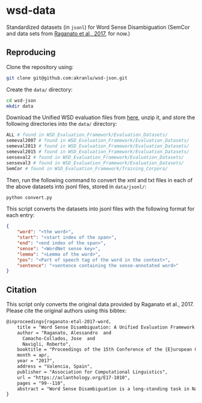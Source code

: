 # wsd-data
Standardized datasets (in `jsonl`) for Word Sense Disambiguation (SemCor and data sets from [Raganato et al., 2017](https://aclanthology.org/E17-1010/), for now.)

## Reproducing

Clone the repository using:
```bash
git clone git@github.com:akranlu/wsd-json.git
```

Create the `data/` directory:
```bash
cd wsd-json
mkdir data
```

Download the Unified WSD evaluation files from [here](http://lcl.uniroma1.it/wsdeval/), unzip it, and store the following directories into the `data/` directory:
```bash
ALL # found in WSD_Evaluation_Framework/Evaluation_Datasets/
semeval2007 # found in WSD_Evaluation_Framework/Evaluation_Datasets/
semeval2013 # found in WSD_Evaluation_Framework/Evaluation_Datasets/
semeval2015 # found in WSD_Evaluation_Framework/Evaluation_Datasets/
senseval2 # found in WSD_Evaluation_Framework/Evaluation_Datasets/
senseval3 # found in WSD_Evaluation_Framework/Evaluation_Datasets/
SemCor # found in WSD_Evaluation_Framework/Training_Corpora/
```

Then, run the following command to convert the xml and txt files in each of the above datasets into jsonl files, stored in `data/jsonl/`:
```bash
python convert.py
```

This script converts the datasets into jsonl files with the following format for each entry:

```json
{
    "word": "<the word>",
    "start": "<start index of the span>",
    "end": "<end index of the span>",
    "sense": "<WordNet sense key>",
    "lemma": "<Lemma of the word>",
    "pos": "<Part of speech tag of the word in the context>",
    "sentence": "<sentence containing the sense-annotated word>"
}
```

## Citation

This script only converts the original data provided by Raganato et al., 2017. Please cite the original authors using this bibtex:
```latex
@inproceedings{raganato-etal-2017-word,
    title = "Word Sense Disambiguation: A Unified Evaluation Framework and Empirical Comparison",
    author = "Raganato, Alessandro  and
      Camacho-Collados, Jose  and
      Navigli, Roberto",
    booktitle = "Proceedings of the 15th Conference of the {E}uropean Chapter of the Association for Computational Linguistics: Volume 1, Long Papers",
    month = apr,
    year = "2017",
    address = "Valencia, Spain",
    publisher = "Association for Computational Linguistics",
    url = "https://aclanthology.org/E17-1010",
    pages = "99--110",
    abstract = "Word Sense Disambiguation is a long-standing task in Natural Language Processing, lying at the core of human language understanding. However, the evaluation of automatic systems has been problematic, mainly due to the lack of a reliable evaluation framework. In this paper we develop a unified evaluation framework and analyze the performance of various Word Sense Disambiguation systems in a fair setup. The results show that supervised systems clearly outperform knowledge-based models. Among the supervised systems, a linear classifier trained on conventional local features still proves to be a hard baseline to beat. Nonetheless, recent approaches exploiting neural networks on unlabeled corpora achieve promising results, surpassing this hard baseline in most test sets.",
}

```
